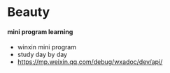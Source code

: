 # Beauty

#### mini program learning 
- winxin mini program
- study day by day
- https://mp.weixin.qq.com/debug/wxadoc/dev/api/

